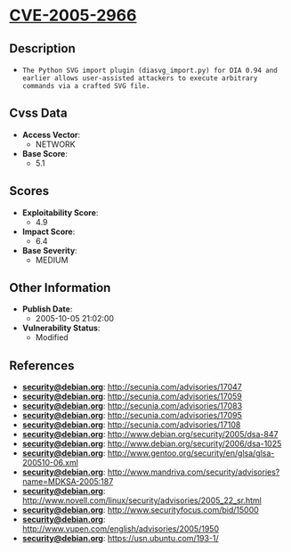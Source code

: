 
# [CVE-2005-2966](https://cve.mitre.org/cgi-bin/cvename.cgi?name=CVE-2005-2966)

## Description

- `The Python SVG import plugin (diasvg_import.py) for DIA 0.94 and earlier allows user-assisted attackers to execute arbitrary commands via a crafted SVG file.`

## Cvss Data

- **Access Vector**:
  - NETWORK
- **Base Score**:
  - 5.1

## Scores

- **Exploitability Score**:
  - 4.9
- **Impact Score**:
  - 6.4
- **Base Severity**:
  - MEDIUM

## Other Information

- **Publish Date**:
  - 2005-10-05 21:02:00
- **Vulnerability Status**:
  - Modified

## References

- **security@debian.org**: http://secunia.com/advisories/17047
- **security@debian.org**: http://secunia.com/advisories/17059
- **security@debian.org**: http://secunia.com/advisories/17083
- **security@debian.org**: http://secunia.com/advisories/17095
- **security@debian.org**: http://secunia.com/advisories/17108
- **security@debian.org**: http://www.debian.org/security/2005/dsa-847
- **security@debian.org**: http://www.debian.org/security/2006/dsa-1025
- **security@debian.org**: http://www.gentoo.org/security/en/glsa/glsa-200510-06.xml
- **security@debian.org**: http://www.mandriva.com/security/advisories?name=MDKSA-2005:187
- **security@debian.org**: http://www.novell.com/linux/security/advisories/2005_22_sr.html
- **security@debian.org**: http://www.securityfocus.com/bid/15000
- **security@debian.org**: http://www.vupen.com/english/advisories/2005/1950
- **security@debian.org**: https://usn.ubuntu.com/193-1/
